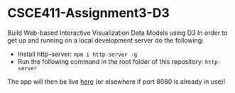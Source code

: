 # CSCE411-Assignment3-D3
Build Web-based Interactive Visualization Data Models using D3
In order to get up and running on a local development server do the following:
* Install http-server: ```npm i http-server -g```
* Run the following command in the root folder of this repository:
```http-server```

The app will then be live [here](http://127.0.0.1:8080) (or elsewhere if port 8080 is already in use)!
